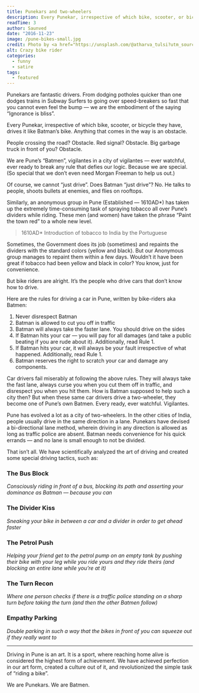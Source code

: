 ```yaml
---
title: Punekars and two-wheelers
description: Every Punekar, irrespective of which bike, scooter, or bicycle they have, drives it like Batman's bike.
readTime: 3
author: Saunved
date: "2016-11-23"
image: /pune-bikes-small.jpg
credit: Photo by <a href="https://unsplash.com/@atharva_tulsi?utm_source=unsplash&utm_medium=referral&utm_content=creditCopyText">Atharva Tulsi</a> on <a href="https://unsplash.com/photos/zTdh_ft2oRM?utm_source=unsplash&utm_medium=referral&utm_content=creditCopyText">Unsplash</a>
alt: Crazy bike rider
categories:
  - funny
  - satire
tags:
  - featured
---
```


Punekars are fantastic drivers. From dodging potholes quicker than one dodges trains in Subway Surfers to going over speed-breakers so fast that you cannot even feel the bump — we are the embodiment of the saying “Ignorance is bliss”.

Every Punekar, irrespective of which bike, scooter, or bicycle they have, drives it like Batman’s bike. Anything that comes in the way is an obstacle.

People crossing the road? Obstacle.
Red signal? Obstacle.
Big garbage truck in front of you? Obstacle.

We are Pune’s “Batmen”, vigilantes in a city of vigilantes — ever watchful, ever ready to break any rule that defies our logic. Because we are special. (So special that we don’t even need Morgan Freeman to help us out.)

Of course, we cannot “just drive”. Does Batman “just drive”? No. He talks to people, shoots bullets at enemies, and flies on rooftops.

Similarly, an anonymous group in Pune (Established — 1610AD*) has taken up the extremely time-consuming task of spraying tobacco all over Pune’s dividers while riding. These men (and women) have taken the phrase “Paint the town red” to a whole new level.

> 1610AD* Introduction of tobacco to India by the Portuguese

Sometimes, the Government does its job (sometimes) and repaints the dividers with the standard colors (yellow and black). But our Anonymous group manages to repaint them within a few days. Wouldn’t it have been great if tobacco had been yellow and black in color? You know, just for convenience.

But bike riders are alright. It’s the people who drive cars that don’t know how to drive.

Here are the rules for driving a car in Pune, written by bike-riders aka Batmen:

1. Never disrespect Batman
2. Batman is allowed to cut you off in traffic
3. Batman will always take the faster lane. You should drive on the sides
4. If Batman hits your car — you will pay for all damages (and take a public beating if you are rude about it). Additionally, read Rule 1.
5. If Batman hits your car, it will always be your fault irrespective of what happened. Additionally, read Rule 1.
6. Batman reserves the right to scratch your car and damage any components.

Car drivers fail miserably at following the above rules. They will always take the fast lane, always curse you when you cut them off in traffic, and disrespect you when you hit them. How is Batman supposed to help such a city then? But when these same car drivers drive a two-wheeler, they become one of Pune’s own Batmen. Every ready, ever watchful. Vigilantes.

Pune has evolved a lot as a city of two-wheelers. In the other cities of India, people usually drive in the same direction in a lane. Punekars have devised a bi-directional lane method, wherein driving in any direction is allowed as long as traffic police are absent. Batman needs convenience for his quick errands — and no lane is small enough to not be divided.

That isn’t all. We have scientifically analyzed the art of driving and created some special driving tactics, such as:

### The Bus Block
_Consciously riding in front of a bus, blocking its path and asserting your dominance as Batman — because you can_

### The Divider Kiss
_Sneaking your bike in between a car and a divider in order to get ahead faster_

### The Petrol Push
_Helping your friend get to the petrol pump on an empty tank by pushing their bike with your leg while you ride yours and they ride theirs (and blocking an entire lane while you’re at it)_

### The Turn Recon
_Where one person checks if there is a traffic police standing on a sharp turn before taking the turn (and then the other Batmen follow)_

### Empathy Parking
_Double parking in such a way that the bikes in front of you can squeeze out if they really want to_

* * *

Driving in Pune is an art. It is a sport, where reaching home alive is considered the highest form of achievement. We have achieved perfection in our art form, created a culture out of it, and revolutionized the simple task of “riding a bike”.

We are Punekars. We are Batmen.


